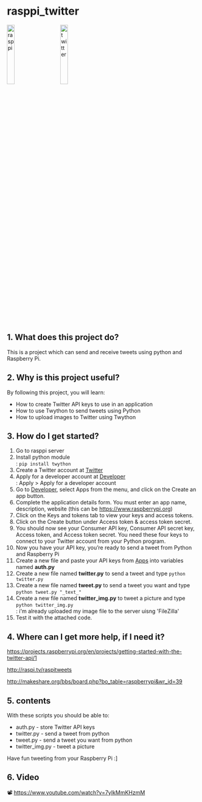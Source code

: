 # rasppi_twitter
<img src="https://dnddnjs.gitbooks.io/drone-autonomous-flight/content/9df0c8c036c4a8b0f1ed06834f783b88.png" width="20%" height="20%" title="px(픽셀) 크기 설정" alt="rasppi">&nbsp;&nbsp;&nbsp;&nbsp;&nbsp;&nbsp;&nbsp;&nbsp;&nbsp;
</img><img src="https://upload.wikimedia.org/wikipedia/ko/thumb/9/9e/%ED%8A%B8%EC%9C%84%ED%84%B0_%EB%A1%9C%EA%B3%A0_%282012%29.svg/1200px-%ED%8A%B8%EC%9C%84%ED%84%B0_%EB%A1%9C%EA%B3%A0_%282012%29.svg.png" width="20%" height="20%" title="px(픽셀) 크기 설정" alt="twitter"></img>
## 1. What does this project do? 

This is a project which can send and receive tweets using python and Raspberry Pi.

## 2. Why is this project useful? 

By following this project, you will learn:
- How to create Twitter API keys to use in an application
- How to use Twython to send tweets using Python
- How to upload images to Twitter using Twython

## 3. How do I get started?
1. Go to rasppi server
2. Install python module 
<br/>: ```pip install twython```
3. Create a Twitter account at [Twitter](https://twitter.com/home)
4. Apply for a developer account at [Developer](https://developer.twitter.com/en)
<br/>: Apply > Apply for a developer account
5. Go to [Developer](https://developer.twitter.com/en), select Apps from the menu, and click on the Create an app button.
6. Complete the application details form. You must enter an app name, description, website (this can be https://www.raspberrypi.org)
7. Click on the Keys and tokens tab to view your keys and access tokens.
8. Click on the Create button under Access token & access token secret.
9. You should now see your Consumer API key, Consumer API secret key, Access token, and Access token secret. You need these four keys to connect to your Twitter account from your Python program.
10. Now you have your API key, you’re ready to send a tweet from Python and Raspberry Pi
11. Create a new file and paste your API keys from [Apps](https://developer.twitter.com/en/apps) into variables named **auth.py**
12. Create a new file named **twitter.py** to send a tweet and type ```python twitter.py``` 
13. Create a new file named **tweet.py** to send a tweet you want and type ```python tweet.py "_text_"```
14. Create a new file named **twitter_img.py** to tweet a picture and type ```python twitter_img.py```
<br/>: i'm already uploaded my image file to the server uisng 'FileZilla'
15. Test it with the attached code.

## 4. Where can I get more help, if I need it?
https://projects.raspberrypi.org/en/projects/getting-started-with-the-twitter-api/1

http://raspi.tv/raspitweets 

http://makeshare.org/bbs/board.php?bo_table=raspberrypi&wr_id=39

## 5. contents
With these scripts you should be able to:
- auth.py - store Twitter API keys
- twitter.py - send a tweet from python
- tweet.py - send a tweet you want from python
- twitter_img.py - tweet a picture

Have fun tweeting from your Raspberry Pi :]

## 6. Video
📽 https://www.youtube.com/watch?v=7yIkMmKHzmM
